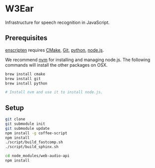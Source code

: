# W3Ear

Infrastructure for speech recognition in JavaScript.


## Prerequisites

[enscripten](https://github.com/kripken/emscripten) requires
[CMake](http://www.cmake.org/),
[Git](http://git-scm.com/),
[python](https://www.python.org/),
[node.js](http://nodejs.org/).

We recommend [nvm](https://github.com/creationix/nvm) for installing and
managing node.js. The following commands will install the other packages on
OSX.


```bash
brew install cmake
brew install git
brew install python

# Install nvm and use it to install node.js.
```

## Setup

```bash
git clone
git submodule init
git submodule update
npm install -g coffee-script
npm install
./script/build_fastcomp.sh
./script/build_sphinx.sh
```

```bash
cd node_modules/web-audio-api
npm install
```

